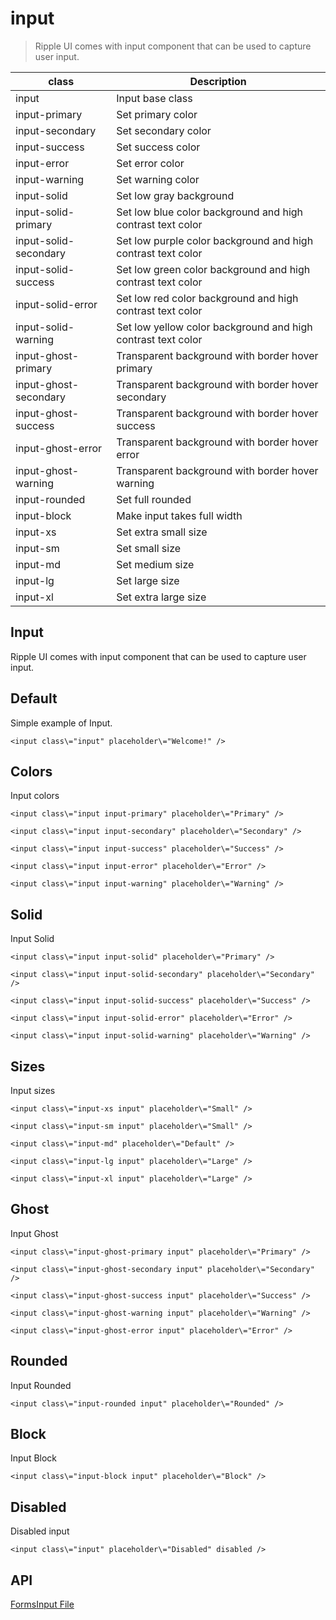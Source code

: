 # input

> Ripple UI comes with input component that can be used to capture user input.

| class                 | Description                                                  |
| --------------------- | ------------------------------------------------------------ |
| input                 | Input base class                                             |
| input-primary         | Set primary color                                            |
| input-secondary       | Set secondary color                                          |
| input-success         | Set success color                                            |
| input-error           | Set error color                                              |
| input-warning         | Set warning color                                            |
| input-solid           | Set low gray background                                      |
| input-solid-primary   | Set low blue color background and high contrast text color   |
| input-solid-secondary | Set low purple color background and high contrast text color |
| input-solid-success   | Set low green color background and high contrast text color  |
| input-solid-error     | Set low red color background and high contrast text color    |
| input-solid-warning   | Set low yellow color background and high contrast text color |
| input-ghost-primary   | Transparent background with border hover primary             |
| input-ghost-secondary | Transparent background with border hover secondary           |
| input-ghost-success   | Transparent background with border hover success             |
| input-ghost-error     | Transparent background with border hover error               |
| input-ghost-warning   | Transparent background with border hover warning             |
| input-rounded         | Set full rounded                                             |
| input-block           | Make input takes full width                                  |
| input-xs              | Set extra small size                                         |
| input-sm              | Set small size                                               |
| input-md              | Set medium size                                              |
| input-lg              | Set large size                                               |
| input-xl              | Set extra large size                                         |

## Input

Ripple UI comes with input component that can be used to capture user input.

## [​](#default)Default

Simple example of Input.

    <input class\="input" placeholder\="Welcome!" />

## [​](#colors)Colors

Input colors

    <input class\="input input-primary" placeholder\="Primary" />

    <input class\="input input-secondary" placeholder\="Secondary" />

    <input class\="input input-success" placeholder\="Success" />

    <input class\="input input-error" placeholder\="Error" />

    <input class\="input input-warning" placeholder\="Warning" />

## [​](#solid)Solid

Input Solid

    <input class\="input input-solid" placeholder\="Primary" />

    <input class\="input input-solid-secondary" placeholder\="Secondary" />

    <input class\="input input-solid-success" placeholder\="Success" />

    <input class\="input input-solid-error" placeholder\="Error" />

    <input class\="input input-solid-warning" placeholder\="Warning" />

## [​](#sizes)Sizes

Input sizes

    <input class\="input-xs input" placeholder\="Small" />

    <input class\="input-sm input" placeholder\="Small" />

    <input class\="input-md" placeholder\="Default" />

    <input class\="input-lg input" placeholder\="Large" />

    <input class\="input-xl input" placeholder\="Large" />

## [​](#ghost)Ghost

Input Ghost

    <input class\="input-ghost-primary input" placeholder\="Primary" />

    <input class\="input-ghost-secondary input" placeholder\="Secondary" />

    <input class\="input-ghost-success input" placeholder\="Success" />

    <input class\="input-ghost-warning input" placeholder\="Warning" />

    <input class\="input-ghost-error input" placeholder\="Error" />

## [​](#rounded)Rounded

Input Rounded

    <input class\="input-rounded input" placeholder\="Rounded" />

## [​](#block)Block

Input Block

    <input class\="input-block input" placeholder\="Block" />

## [​](#disabled)Disabled

Disabled input

    <input class\="input" placeholder\="Disabled" disabled />

## [​](#api)API

[Forms](/docs/components/forms)[Input File](/docs/components/input-file)
